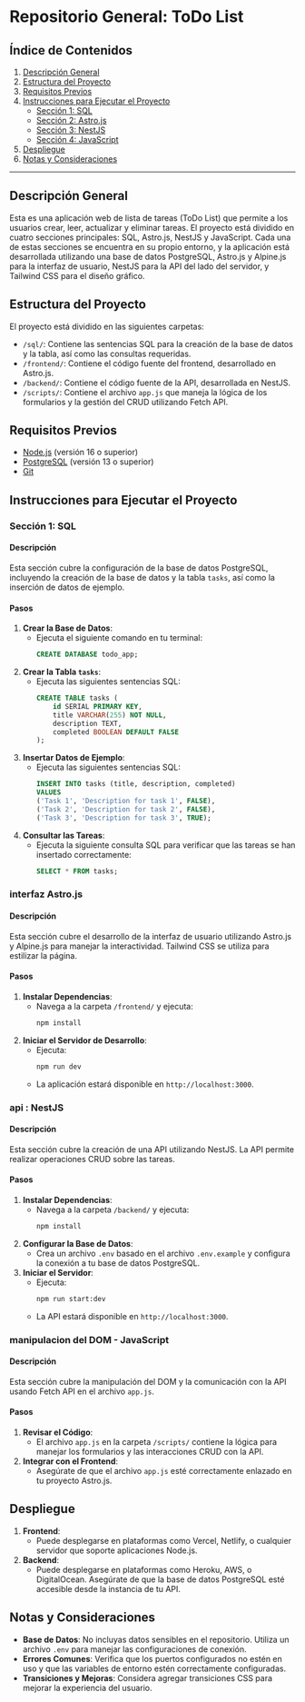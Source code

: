 
# Repositorio General: ToDo List 

## Índice de Contenidos
1. [Descripción General](#descripción-general)
2. [Estructura del Proyecto](#estructura-del-proyecto)
3. [Requisitos Previos](#requisitos-previos)
4. [Instrucciones para Ejecutar el Proyecto](#instrucciones-para-ejecutar-el-proyecto)
   - [Sección 1: SQL](#sección-1-sql)
   - [Sección 2: Astro.js](#sección-2-astrojs)
   - [Sección 3: NestJS](#sección-3-nestjs)
   - [Sección 4: JavaScript](#sección-4-javascript)
5. [Despliegue](#despliegue)
6. [Notas y Consideraciones](#notas-y-consideraciones)

---

## Descripción General
Esta es una aplicación web de lista de tareas (ToDo List) que permite a los usuarios crear, leer, actualizar y eliminar tareas. El proyecto está dividido en cuatro secciones principales: SQL, Astro.js, NestJS y JavaScript. Cada una de estas secciones se encuentra en su propio entorno, y la aplicación está desarrollada utilizando una base de datos PostgreSQL, Astro.js y Alpine.js para la interfaz de usuario, NestJS para la API del lado del servidor, y Tailwind CSS para el diseño gráfico.

## Estructura del Proyecto
El proyecto está dividido en las siguientes carpetas:

- `/sql/`: Contiene las sentencias SQL para la creación de la base de datos y la tabla, así como las consultas requeridas.
- `/frontend/`: Contiene el código fuente del frontend, desarrollado en Astro.js.
- `/backend/`: Contiene el código fuente de la API, desarrollada en NestJS.
- `/scripts/`: Contiene el archivo `app.js` que maneja la lógica de los formularios y la gestión del CRUD utilizando Fetch API.

## Requisitos Previos
- [Node.js](https://nodejs.org/en/) (versión 16 o superior)
- [PostgreSQL](https://www.postgresql.org/) (versión 13 o superior)
- [Git](https://git-scm.com/)

## Instrucciones para Ejecutar el Proyecto

### Sección 1: SQL

#### Descripción
Esta sección cubre la configuración de la base de datos PostgreSQL, incluyendo la creación de la base de datos y la tabla `tasks`, así como la inserción de datos de ejemplo.

#### Pasos
1. **Crear la Base de Datos**:
   - Ejecuta el siguiente comando en tu terminal:
     ```sql
     CREATE DATABASE todo_app;
     ```
2. **Crear la Tabla `tasks`**:
   - Ejecuta las siguientes sentencias SQL:
     ```sql
     CREATE TABLE tasks (
         id SERIAL PRIMARY KEY,
         title VARCHAR(255) NOT NULL,
         description TEXT,
         completed BOOLEAN DEFAULT FALSE
     );
     ```
3. **Insertar Datos de Ejemplo**:
   - Ejecuta las siguientes sentencias SQL:
     ```sql
     INSERT INTO tasks (title, description, completed)
     VALUES
     ('Task 1', 'Description for task 1', FALSE),
     ('Task 2', 'Description for task 2', FALSE),
     ('Task 3', 'Description for task 3', TRUE);
     ```
4. **Consultar las Tareas**:
   - Ejecuta la siguiente consulta SQL para verificar que las tareas se han insertado correctamente:
     ```sql
     SELECT * FROM tasks;
     ```


### interfaz Astro.js

#### Descripción
Esta sección cubre el desarrollo de la interfaz de usuario utilizando Astro.js y Alpine.js para manejar la interactividad. Tailwind CSS se utiliza para estilizar la página.

#### Pasos
1. **Instalar Dependencias**:
   - Navega a la carpeta `/frontend/` y ejecuta:
     ```bash
     npm install
     ```
2. **Iniciar el Servidor de Desarrollo**:
   - Ejecuta:
     ```bash
     npm run dev
     ```
   - La aplicación estará disponible en `http://localhost:3000`.


### api : NestJS

#### Descripción
Esta sección cubre la creación de una API utilizando NestJS. La API permite realizar operaciones CRUD sobre las tareas.

#### Pasos
1. **Instalar Dependencias**:
   - Navega a la carpeta `/backend/` y ejecuta:
     ```bash
     npm install
     ```
2. **Configurar la Base de Datos**:
   - Crea un archivo `.env` basado en el archivo `.env.example` y configura la conexión a tu base de datos PostgreSQL.
3. **Iniciar el Servidor**:
   - Ejecuta:
     ```bash
     npm run start:dev
     ```
   - La API estará disponible en `http://localhost:3000`.


### manipulacion del DOM - JavaScript

#### Descripción
Esta sección cubre la manipulación del DOM y la comunicación con la API usando Fetch API en el archivo `app.js`.

#### Pasos
1. **Revisar el Código**:
   - El archivo `app.js` en la carpeta `/scripts/` contiene la lógica para manejar los formularios y las interacciones CRUD con la API.
2. **Integrar con el Frontend**:
   - Asegúrate de que el archivo `app.js` esté correctamente enlazado en tu proyecto Astro.js.

## Despliegue
1. **Frontend**:
   - Puede desplegarse en plataformas como Vercel, Netlify, o cualquier servidor que soporte aplicaciones Node.js.
2. **Backend**:
   - Puede desplegarse en plataformas como Heroku, AWS, o DigitalOcean. Asegúrate de que la base de datos PostgreSQL esté accesible desde la instancia de tu API.

## Notas y Consideraciones
- **Base de Datos**: No incluyas datos sensibles en el repositorio. Utiliza un archivo `.env` para manejar las configuraciones de conexión.
- **Errores Comunes**: Verifica que los puertos configurados no estén en uso y que las variables de entorno estén correctamente configuradas.
- **Transiciones y Mejoras**: Considera agregar transiciones CSS para mejorar la experiencia del usuario.

